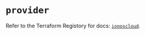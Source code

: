 # `provider`

Refer to the Terraform Registory for docs: [`ionoscloud`](https://registry.terraform.io/providers/ionos-cloud/ionoscloud/6.4.2/docs).
